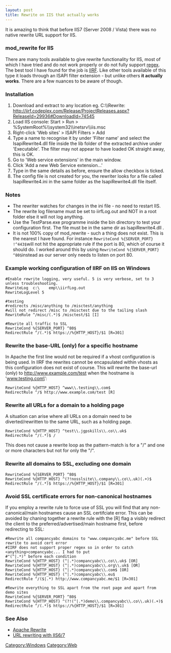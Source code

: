 ```yaml
---
layout: post 
title: Rewrite on IIS that actually works
---
```


It is amazing to think that before IIS7 (Server 2008 / Vista) there was
no native rewrite URL support for IIS.

### mod\_rewrite for IIS

There are many tools available to give rewrite functionality for IIS,
most of which I have tried and do not work properly or do not fully
support [regex](http://www.regular-expressions.info/). The best tool I
have found for the job is [IIRF](http://www.codeplex.com/IIRF). Like
other tools available of this type it loads through an ISAPI filter
extension - but unlike others **it actually works**. There are a few
nuances to be aware of though.

### Installation

1.  Download and extract to any location eg. C:\\\\Rewrite:
    <http://iirf.codeplex.com/Release/ProjectReleases.aspx?ReleaseId=29936#DownloadId=74545>
2.  Load IIS console: Start \> Run \>
    %SystemRoot%\\\\system32\\\\inetsrv\\\\iis.msc
3.  Right-click \'Web sites\' \> ISAPI Filters \> Add
4.  Type a name to recognise it by under \'Filter name\' and select the
    IsapiRewrite4.dll file inside the lib folder of the extracted
    archive under \'Executable\'. The filter may not appear to have
    loaded OK straight away, this is OK.
5.  Go to \'Web service extensions\' in the main window.
6.  Click \'Add a new Web Service extension\...\'
7.  Type in the same details as before, ensure the allow checkbox is
    ticked.
8.  The config file is not created for you, the rewriter looks for a
    file called IsapiRewrite4.ini in the same folder as the
    IsapiRewrite4.dll file itself.

### Notes

-   The rewriter watches for changes in the ini file - no need to
    restart IIS.
-   The rewrite log filename must be set to iirfLog.out and NOT in a
    root folder else it will not log anything.
-   Use the TestParse.exe programme inside the bin directory to test
    your configuration first. The file must be in the same dir as
    IsapiRewrite4.dll .
-   It is not 100% copy of mod\_rewrite - such a thing does not exist.
    This is the nearest I have found. For instance
    `RewriteCond %{SERVER_PORT} !^443$`will not hit the appropriate rule
    if the port is 80, which of course it should do. I worked around
    this by using `RewriteCond %{SERVER_PORT} ^80$`instead as our server
    only needs to listen on port 80.

### Example working configuration of IIRF on IIS on Windows

    #Enable rewrite logging, very useful. 5 is very verbose, set to 3 unless troubleshooting.
    RewriteLog  c:\    emp\\iirfLog.out
    RewriteLogLevel 5

    #testing
    #redirects /misc/anything to /misctest/anything
    #will not redirect /misc to /misctest due to the tailing slash
    RewriteRule ^/misc/(.*)$ /misctest/$1 [I]

    #Rewrite all traffic to SSL
    RewriteCond %{SERVER_PORT} ^80$
    RedirectRule ^/(.*)$ https://%{HTTP_HOST}/$1 [R=301]

### Rewrite the base-URL (only) for a specific hostname

In Apache the first line would not be required if a vhost configuration
is being used. In IIRF the rewrites cannot be encapsulated within vhosts
as this configuration does not exist of course. This will rewrite the
base-url (only) to <http://www.example.com/test> when the hostname is
\'www.testing.com\':

    RewriteCond %{HTTP_HOST} ^www\\.testing\\.com$
    RedirectRule ^/$ http://www.example.com/test [R]

### Rewrite all URLs for a domain to a holding page

A situation can arise where all URLs on a domain need to be
diverted/rewritten to the same URL, such as a holding page.

    RewriteCond %{HTTP_HOST} ^test\\.jgpskills\\.co\\.uk$
    RedirectRule ^/(.*)$ /

This does not cause a rewrite loop as the pattern-match is for a \"/\"
and one or more characters but not for only the \"/\".

### Rewrite all domains to SSL, excluding one domain

    RewriteCond %{SERVER_PORT} ^80$
    RewriteCond %{HTTP_HOST} ^(?!nosslsite\\.company\\.co\\.uk)(.+)$
    RedirectRule ^/(.*)$ https://%{HTTP_HOST}/$1 [R=301]

### Avoid SSL certificate errors for non-canonical hostnames

If you employ a rewrite rule to force use of SSL you will find that any
non-canonical/main hostnames cause an SSL certifciate error. This can be
avoided by chaning together a rewrite rule with the \[R\] flag a visibly
redirect the client to the preferred/advertised/main hostname first,
before redirecting to SSL:

    #Rewrite all compancyabc domains to "www.compancyabc.me" before SSL rewrite to avoid cert error
    #IIRF does not support proper regex so in order to catch <anything>compancyabc... I had to put
    #"(^|.*)" before each condition
    RewriteCond %{HTTP_HOST} (^|.*)compancyabc\\.co\\.uk$ [OR]
    RewriteCond %{HTTP_HOST} (^|.*)compancyabc\\.org\\.uk$ [OR]
    RewriteCond %{HTTP_HOST} (^|.*)compancyabc\\.com$ [OR]
    RewriteCond %{HTTP_HOST} (^|.*)compancyabc\\.eu$
    RedirectRule ^/($|.*) http://www.compancyabc.me/$1 [R=301]

    #Rewrite everything to SSL apart from the root page and apart from demo sites
    RewriteCond %{SERVER_PORT} ^80$
    RewriteCond %{HTTP_HOST} ^(?!(^|.*)demo\\.compancyabc\\.co\\.uk)(.+)$
    RedirectRule ^/(.*)$ https://%{HTTP_HOST}/$1 [R=301]

### See Also

-   [Apache Rewrite](Apache_Rewrite "wikilink")
-   [URL rewriting with
    IIS6/7](http://stackoverflow.com/questions/550505/url-rewriting-with-iis-6-7-rewriting-host-name-httphost)

[Category:Windows](Category:Windows "wikilink")
[Category:Web](Category:Web "wikilink")
